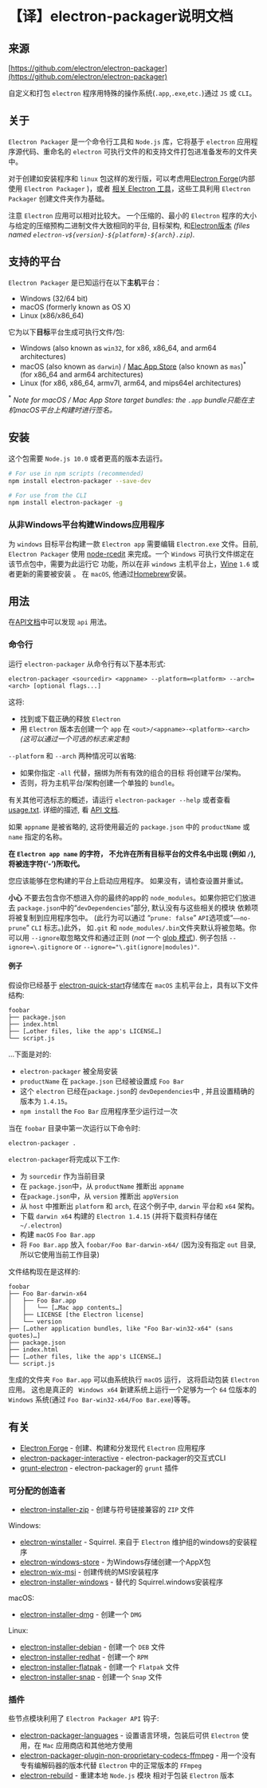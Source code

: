 # 【译】electron-packager说明文档
## 来源
[https://github.com/electron/electron-packager](https://github.com/electron/electron-packager)

自定义和打包 `electron` 程序用特殊的操作系统(`.app`,`.exe`,`etc.`)通过 `JS` 或 `CLI`。

## 关于
`Electron Packager` 是一个命令行工具和 `Node.js` 库，它将基于 `electron` 应用程序源代码、重命名的 `electron` 可执行文件的和支持文件打包进准备发布的文件夹中。

对于创建如安装程序和 `linux` 包这样的发行版，可以考虑用[Electron
Forge](https://github.com/electron-userland/electron-forge)(内部使用 `Electron Packager` )，或者 [相关 Electron 工具](#distributable-creators)，这些工具利用 `Electron Packager` 创建文件夹作为基础。


注意 `Electron` 应用可以相对比较大。 一个压缩的、最小的 `Electron`
程序的大小与给定的压缩预构二进制文件大致相同的平台, 目标架构, 和[Electron版本](https://github.com/electron/electron/releases)
_(files named `electron-v${version}-${platform}-${arch}.zip`)_.

## 支持的平台

`Electron Packager` 是已知运行在以下**主机**平台：

* Windows (32/64 bit)
* macOS (formerly known as OS X)
* Linux (x86/x86_64)

它为以下**目标**平台生成可执行文件/包:

* Windows (also known as `win32`, for x86, x86_64, and arm64 architectures)
* macOS (also known as `darwin`) / [Mac App Store](https://electronjs.org/docs/tutorial/mac-app-store-submission-guide/) (also known as `mas`)<sup>*</sup> (for x86_64 and arm64 architectures)
* Linux (for x86, x86_64, armv7l, arm64, and mips64el architectures)

<sup>*</sup> *Note for macOS / Mac App Store target bundles: the `.app` bundle只能在主机macOS平台上构建时进行签名。*

## 安装
这个包需要 `Node.js 10.0` 或者更高的版本去运行。

```sh
# For use in npm scripts (recommended)
npm install electron-packager --save-dev

# For use from the CLI
npm install electron-packager -g
```

### 从非Windows平台构建Windows应用程序

为 `windows` 目标平台构建一款 `Electron app` 需要编辑 `Electron.exe` 文件。目前, `Electron Packager` 使用 [node-rcedit](https://github.com/atom/node-rcedit) 来完成。一个 `Windows` 可执行文件绑定在该节点包中，需要为此运行它
功能，所以在非 `windows` 主机平台上，[Wine](https://www.winehq.org/) `1.6` 或者更新的需要被安装
。 在 `macOS`, 他通过[Homebrew](http://brew.sh/)安装。

## 用法

在[API文档](https://electron.github.io/electron-packager/master/modules/electronpackager.html)中可以发现 `api` 用法。

### 命令行
运行 `electron-packager` 从命令行有以下基本形式:

```
electron-packager <sourcedir> <appname> --platform=<platform> --arch=<arch> [optional flags...]
```

这将:

- 找到或下载正确的释放 `Electron`
- 用 `Electron` 版本去创建一个 `app` 在 `<out>/<appname>-<platform>-<arch>` *(这可以通过一个可选的标志来定制)*

`--platform` 和 `--arch` 两种情况可以省略:

* 如果你指定 `-all` 代替，捆绑为所有有效的组合的目标
将创建平台/架构。
* 否则，将为主机平台/架构创建一个单独的 `bundle`。

有关其他可选标志的概述，请运行 `electron-packager --help` 或者查看
[usage.txt](https://github.com/electron/electron-packager/blob/master/usage.txt). 详细的描述, 看 [API 文档](https://electron.github.io/electron-packager/master/modules/electronpackager.html).

如果 `appname` 是被省略的, 这将使用最近的 `package.json` 中的 `productName` 或 `name` 指定的名称。

**在 `Electron app name` 的字符， 不允许在所有目标平台的文件名中出现
(例如 `/`), 将被连字符(‘-’)所取代。**

您应该能够在您构建的平台上启动应用程序。
如果没有，请检查设置并重试。

**小心** 不要去包含你不想进入你的最终的app的 `node_modules`。如果你把它们放进去
`package.json`中的“`devDependencies`”部分, 默认没有与这些相关的模块
依赖项将被复制到应用程序包中。 (此行为可以通过
“`prune: false`” `API`选项或“`——no-prune`” `CLI` 标志。)此外， 如`.git` 和
`node_modules/.bin`文件夹默认将被忽略。你可以用 `--ignore`取忽略文件和通过正则 (*not* 一个 [glob 模式](https://en.wikipedia.org/wiki/Glob_%28programming%29)).
例子包括 `--ignore=\.gitignore` or `--ignore="\.git(ignore|modules)"`.

#### 例子

假设你已经基于 [electron-quick-start](https://github.com/electron/electron-quick-start)存储库在 `macOS` 主机平台上，具有以下文件结构:

```
foobar
├── package.json
├── index.html
├── […other files, like the app's LICENSE…]
└── script.js
```

…下面是对的:

* `electron-packager` 被全局安装
* `productName` 在 `package.json` 已经被设置成 `Foo Bar`
* 这个 `electron` 已经在`package.json`的 `devDependencies`中 , 并且设置精确的版本为 `1.4.15`。
* `npm install` the `Foo Bar` 应用程序至少运行过一次

当在 `foobar` 目录中第一次运行以下命令时:

```
electron-packager .
```

`electron-packager`将完成以下工作:

* 为 `sourcedir` 作为当前目录
* 在 `package.json`中，从 `productName` 推断出 `appname`
* 在`package.json`中，从 `version` 推断出 `appVersion` 
* 从 `host` 中推断出 `platform` 和 `arch`, 在这个例子中, `darwin` 平台和 `x64` 架构。
* 下载 `darwin x64` 构建的 `Electron 1.4.15` (并将下载资料存储在 `~/.electron`)
* 构建 `macOS` `Foo Bar.app`
* 将 `Foo Bar.app` 放入 `foobar/Foo Bar-darwin-x64/` (因为没有指定 `out` 目录, 所以它使用当前工作目录)

文件结构现在是这样的:

```
foobar
├── Foo Bar-darwin-x64
│   ├── Foo Bar.app
│   │   └── […Mac app contents…]
│   ├── LICENSE [the Electron license]
│   └── version
├── […other application bundles, like "Foo Bar-win32-x64" (sans quotes)…]
├── package.json
├── index.html
├── […other files, like the app's LICENSE…]
└── script.js
```

生成的文件夹 `Foo Bar.app` 可以由系统执行 `macOS` 运行， 这将启动包装 `Electron` 应用。 这也是真正的 ` Windows x64` 新建系统上运行一个足够为一个 `64` 位版本的 `Windows` 系统(通过 `Foo Bar-win32-x64/Foo Bar.exe`)等等。

## 有关

- [Electron Forge](https://github.com/electron-userland/electron-forge) - 创建、构建和分发现代 `Electron` 应用程序
- [electron-packager-interactive](https://github.com/Urucas/electron-packager-interactive) - electron-packager的交互式CLI
- [grunt-electron](https://github.com/sindresorhus/grunt-electron) - electron-packager的 `grunt` 插件

### 可分配的创造者

* [electron-installer-zip](https://github.com/electron-userland/electron-installer-zip) - 创建与符号链接兼容的 `ZIP` 文件

Windows:

* [electron-winstaller](https://github.com/electron/windows-installer) - Squirrel. 来自于 `Electron` 维护组的windows的安装程序
* [electron-windows-store](https://github.com/felixrieseberg/electron-windows-store) - 为Windows存储创建一个AppX包
* [electron-wix-msi](https://github.com/felixrieseberg/electron-wix-msi) - 创建传统的MSI安装程序
* [electron-installer-windows](https://github.com/electron-userland/electron-installer-windows) - 替代的 Squirrel.windows安装程序

macOS:

* [electron-installer-dmg](https://github.com/electron-userland/electron-installer-dmg) - 创建一个 `DMG`

Linux:

* [electron-installer-debian](https://github.com/electron-userland/electron-installer-debian) - 创建一个 `DEB` 文件
* [electron-installer-redhat](https://github.com/electron-userland/electron-installer-redhat) - 创建一个 `RPM`
* [electron-installer-flatpak](https://github.com/endlessm/electron-installer-flatpak) - 创建一个 `Flatpak` 文件
* [electron-installer-snap](https://github.com/electron-userland/electron-installer-snap) - 创建一个 `Snap` 文件

### 插件

些节点模块利用了 `Electron Packager API` 钩子:

- [electron-packager-languages](https://npm.im/electron-packager-languages) - 设置语言环境，包装后可供 `Electron` 使用，在 `Mac` 应用商店和其他地方使用
- [electron-packager-plugin-non-proprietary-codecs-ffmpeg](https://www.npmjs.com/package/electron-packager-plugin-non-proprietary-codecs-ffmpeg) - 用一个没有专有编解码器的版本代替 `Electron` 中的正常版本的 `FFmpeg`
- [electron-rebuild](https://github.com/electron/electron-rebuild) - 重建本地 `Node.js` 模块
相对于包装 `Electron` 版本
